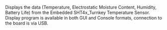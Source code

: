 Displays the data (Temperature, Electrostatic Moisture Content, Humidity, Battery Life) from the Embedded SHT4x_Turnkey Temperature Sensor.
Display program is available in both GUI and Console formats, connection to the board is via USB.
